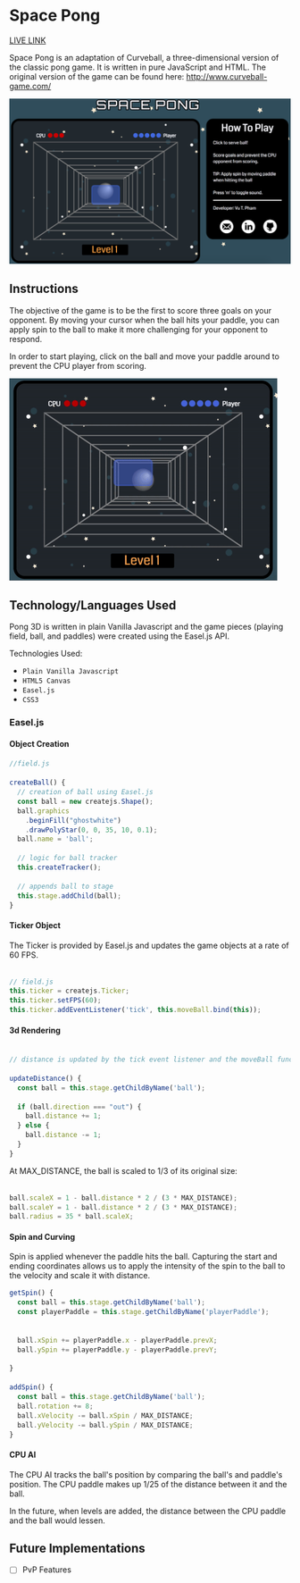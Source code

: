 # Space Pong

[LIVE LINK](https://vutpham.github.io/space-pong/)

Space Pong is an adaptation of Curveball, a three-dimensional version of the classic pong game. It is written in pure JavaScript and HTML. The original version of the game can be found here:  http://www.curveball-game.com/

![image](./docs/HomeScreen.png)

## Instructions

The objective of the game is to be the first to score three goals on your opponent. By moving your cursor when the ball hits your paddle, you can apply spin to the ball to make it more challenging for your opponent to respond.

In order to start playing, click on the ball and move your paddle around to prevent the CPU player from scoring.

![gif](./docs/giphy.gif)

## Technology/Languages Used

Pong 3D is written in plain Vanilla Javascript and the game pieces (playing field, ball, and paddles) were created using the Easel.js API.

Technologies Used:

- `Plain Vanilla Javascript`
- `HTML5 Canvas`
- `Easel.js`
- `CSS3`

### Easel.js

#### Object Creation

```javascript
//field.js

createBall() {
  // creation of ball using Easel.js
  const ball = new createjs.Shape();
  ball.graphics
    .beginFill("ghostwhite")
    .drawPolyStar(0, 0, 35, 10, 0.1);
  ball.name = 'ball';

  // logic for ball tracker
  this.createTracker();

  // appends ball to stage
  this.stage.addChild(ball);
}
```

#### Ticker Object

The Ticker is provided by Easel.js and updates the game objects at a rate of 60 FPS.

```javascript

// field.js
this.ticker = createjs.Ticker;
this.ticker.setFPS(60);
this.ticker.addEventListener('tick', this.moveBall.bind(this));
```

#### 3d Rendering

```javascript

// distance is updated by the tick event listener and the moveBall function

updateDistance() {
  const ball = this.stage.getChildByName('ball');

  if (ball.direction === "out") {
    ball.distance += 1;
  } else {
    ball.distance -= 1;
  }
}
```

At MAX_DISTANCE, the ball is scaled to 1/3 of its original size:

```javascript

ball.scaleX = 1 - ball.distance * 2 / (3 * MAX_DISTANCE);
ball.scaleY = 1 - ball.distance * 2 / (3 * MAX_DISTANCE);
ball.radius = 35 * ball.scaleX;
```

#### Spin and Curving
Spin is applied whenever the paddle hits the ball. Capturing the start and ending coordinates allows us to apply the intensity of the spin to the ball to the velocity and scale it with distance.

```javascript
getSpin() {
  const ball = this.stage.getChildByName('ball');
  const playerPaddle = this.stage.getChildByName('playerPaddle');


  ball.xSpin += playerPaddle.x - playerPaddle.prevX;
  ball.ySpin += playerPaddle.y - playerPaddle.prevY;

}

addSpin() {
  const ball = this.stage.getChildByName('ball');
  ball.rotation += 8;
  ball.xVelocity -= ball.xSpin / MAX_DISTANCE;
  ball.yVelocity -= ball.ySpin / MAX_DISTANCE;
}
```

#### CPU AI
The CPU AI tracks the ball's position by comparing the ball's and paddle's position.  The CPU paddle makes up 1/25 of the distance between it and the ball.

In the future, when levels are added, the distance between the CPU paddle and the ball would lessen.

## Future Implementations

- [ ] PvP Features
